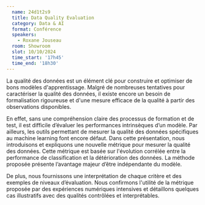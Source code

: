 ```yaml
---
  name: 24d1t2s9
  title: Data Quality Evaluation
  category: Data & AI
  format: Conférence
  speakers: 
    - Roxane Jouseau
  room: Showroom
  slot: 10/10/2024
  time_start: '17h45'
  time_end: '18h30'
---
```

La qualité des données est un élément clé pour construire et optimiser de bons modèles d'apprentissage. Malgré de nombreuses tentatives pour caractériser la qualité des données, il existe encore un besoin de formalisation rigoureuse et d'une mesure efficace de la qualité à partir des observations disponibles. 

En effet, sans une compréhension claire des processus de formation et de test, il est difficile d’évaluer les performances intrinsèques d’un modèle. Par ailleurs, les outils permettant de mesurer la qualité des données spécifiques au machine learning font encore défaut. Dans cette présentation, nous introduisons et expliquons une nouvelle métrique pour mesurer la qualité des données. Cette métrique est basée sur l'évolution corrélée entre la performance de classification et la détérioration des données. La méthode proposée présente l’avantage majeur d’être indépendante du modèle. 

De plus, nous fournissons une interprétation de chaque critère et des exemples de niveaux d’évaluation. Nous confirmons l'utilité de la métrique proposée par des expériences numériques intensives et détaillons quelques cas illustratifs avec des qualités contrôlées et interprétables.